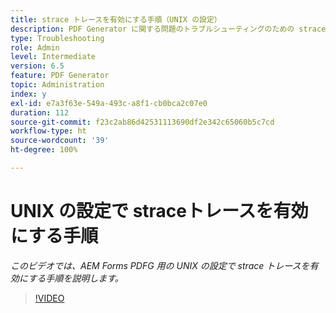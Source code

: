 ```yaml
---
title: strace トレースを有効にする手順（UNIX の設定）
description: PDF Generator に関する問題のトラブルシューティングのための strace ログの設定
type: Troubleshooting
role: Admin
level: Intermediate
version: 6.5
feature: PDF Generator
topic: Administration
index: y
exl-id: e7a3f63e-549a-493c-a8f1-cb0bca2c07e0
duration: 112
source-git-commit: f23c2ab86d42531113690df2e342c65060b5c7cd
workflow-type: ht
source-wordcount: '39'
ht-degree: 100%

---
```


# UNIX の設定で straceトレースを有効にする手順

*このビデオでは、AEM Forms PDFG 用の UNIX の設定で strace トレースを有効にする手順を説明します。*

>[!VIDEO](https://video.tv.adobe.com/v/335525?quality=12&learn=on)
